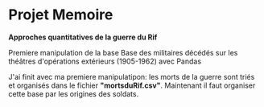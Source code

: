 # Projet Memoire


<b> Approches quantitatives de la guerre du Rif </b>

<div>
<p> Premiere manipulation de la base Base des militaires décédés sur 
les théâtres d'opérations extérieurs (1905-1962) avec Pandas
</p>
<p>
J'ai finit avec ma premiere manipulatipon: les morts de la guerre sont 
triés et organisés dans le fichier <b>"mortsduRif.csv"</b>.
Maintenant il faut organiser cette base par les origines des 
soldats. 
</p>
</div>
